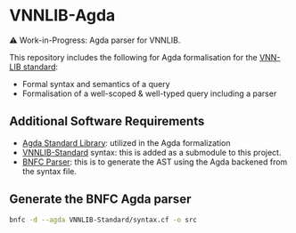 # VNNLIB-Agda
⚠️ Work-in-Progress: Agda parser for VNNLIB.

This repository includes the following for Agda formalisation for the [VNN-LIB standard](https://github.com/VNNLIB/VNNLIB-Standard/):
- Formal syntax and semantics of a query
- Formalisation of a well-scoped & well-typed query including a parser

## Additional Software Requirements
- [Agda Standard Library](https://github.com/agda/agda-stdlib): utilized in the Agda formalization
- [VNNLIB-Standard](https://github.com/VNNLIB/VNNLIB-Standard) syntax: this is added as a submodule to this project.
- [BNFC Parser](https://hackage.haskell.org/package/BNFC): this is to generate the AST using the Agda backened from the syntax file.

## Generate the BNFC Agda parser
```bash
bnfc -d --agda VNNLIB-Standard/syntax.cf -o src
```
